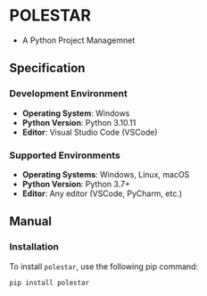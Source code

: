 # **POLESTAR**
- A Python Project Managemnet

## **Specification**

### **Development Environment**
- **Operating System**: Windows
- **Python Version**: Python 3.10.11
- **Editor**: Visual Studio Code (VSCode)

### **Supported Environments**
- **Operating Systems**: Windows, Linux, macOS
- **Python Version**: Python 3.7+
- **Editor**: Any editor (VSCode, PyCharm, etc.)

## **Manual**

### **Installation**
To install `polestar`, use the following pip command:
```cmd
pip install polestar
```